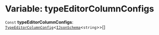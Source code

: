 # Variable: typeEditorColumnConfigs

`Const` **typeEditorColumnConfigs**: [`TypeEditorColumnConfig`](/en/auto-docs/type-editor/interfaces/TypeEditorColumnConfig.md)<[`IJsonSchema`](/en/auto-docs/type-editor/interfaces/IJsonSchema.md)<`string`>>\[]
